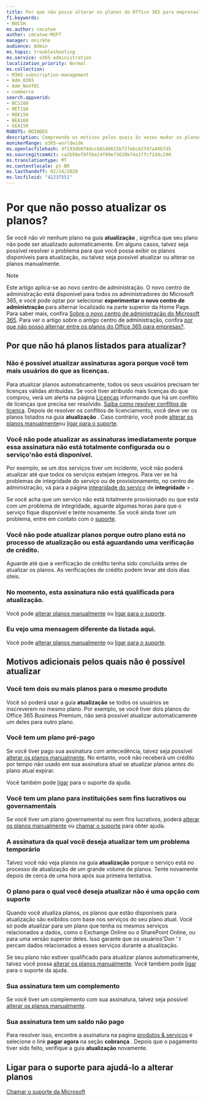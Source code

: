 ```yaml
---
title: Por que não posso alterar os planos do Office 365 para empresas?
f1.keywords:
- NOCSH
ms.author: cmcatee
author: cmcatee-MSFT
manager: mnirkhe
audience: Admin
ms.topic: troubleshooting
ms.service: o365-administration
localization_priority: Normal
ms.collection:
- M365-subscription-management
- Adm_O365
- Adm_NonTOC
- commerce
search.appverid:
- BCS160
- MET150
- MOE150
- BEA160
- GEA150
ROBOTS: NOINDEX
description: Compreenda os motivos pelos quais às vezes mudar os planos precisa ser feito manualmente ou chamando o suporte.
monikerRange: o365-worldwide
ms.openlocfilehash: 4f193db074dccb8146615b72febc62f47a44b7d5
ms.sourcegitcommit: ca2b58ef8f5be24f09e73620b74a1ffcf2d4c290
ms.translationtype: MT
ms.contentlocale: pt-BR
ms.lasthandoff: 02/24/2020
ms.locfileid: "42237551"
---
```

# <a name="why-cant-i-upgrade-plans"></a>Por que não posso atualizar os planos?

Se você não vir nenhum plano na guia **atualização** , significa que seu plano não pode ser atualizado automaticamente. Em alguns casos, talvez seja possível resolver o problema para que você possa exibir os planos disponíveis para atualização, ou talvez seja possível atualizar ou alterar os planos manualmente.

> [!NOTE]
> Este artigo aplica-se ao novo centro de administração. O novo centro de administração está disponível para todos os administradores do Microsoft 365, e você pode optar por selecionar **experimentar o novo centro de administração** para alternar localizado na parte superior da Home Page. Para saber mais, confira [Sobre o novo centro de administração do Microsoft 365](../../admin/microsoft-365-admin-center-preview.md). Para ver o artigo sobre o antigo centro de administração, confira [por que não posso alternar entre os planos do Office 365 para empresas?](why-can-t-i-switch-plans.md).

## <a name="why-are-there-no-plans-listed-to-upgrade"></a>Por que não há planos listados para atualizar?

### <a name="you-cant-upgrade-subscriptions-now-because-you-have-more-users-than-licenses"></a>Não é possível atualizar assinaturas agora porque você tem mais usuários do que as licenças.

Para atualizar planos automaticamente, todos os seus usuários precisam ter licenças válidas atribuídas. Se você tiver atribuído mais licenças do que comprou, verá um alerta na página <a href="https://go.microsoft.com/fwlink/p/?linkid=842264" target="_blank">Licenças</a> informando que há um conflito de licenças que precisa ser resolvido. [Saiba como resolver conflitos de licença](../../admin/manage/resolve-license-conflicts.md). Depois de resolver os conflitos de licenciamento, você deve ver os planos listados na guia **atualização** . Caso contrário, você pode [alterar os planos manualmente](change-plans-manually.md)ou [ligar para o suporte](../../admin/contact-support-for-business-products.md).

### <a name="you-cant-upgrade-subscriptions-right-now-because-this-subscription-isnt-fully-set-up-or-the-service-isnt-available"></a>Você não pode atualizar as assinaturas imediatamente porque essa assinatura não está totalmente configurada ou o serviço\'não está disponível.

Por exemplo, se um dos serviços tiver um incidente, você não poderá atualizar até que todos os serviços estejam íntegros. Para ver se há problemas de integridade do serviço ou de provisionamento, no centro de administração, vá para a página <a href="https://go.microsoft.com/fwlink/p/?linkid=842900" target="_blank">integridade do serviço</a> de **integridade** \> .

Se você acha que um serviço não está totalmente provisionado ou que está com um problema de integridade, aguarde algumas horas para que o serviço fique disponível e tente novamente. Se você ainda tiver um problema, entre em contato com o [suporte](../../admin/contact-support-for-business-products.md).

### <a name="you-cant-upgrade-plans-because-another-plan-is-in-the-process-of-being-upgraded-or-is-pending-a-credit-check"></a>Você não pode atualizar planos porque outro plano está no processo de atualização ou está aguardando uma verificação de crédito.

Aguarde até que a verificação de crédito tenha sido concluída antes de atualizar os planos. As verificações de crédito podem levar até dois dias úteis.

### <a name="currently-this-subscription-is-not-eligible-to-upgrade"></a>No momento, esta assinatura não está qualificada para atualização.

Você pode [alterar planos manualmente](change-plans-manually.md) ou [ligar para o suporte](../../admin/contact-support-for-business-products.md).

### <a name="i-see-a-different-message-than-whats-listed-here"></a>Eu vejo uma mensagem diferente da listada aqui.

Você pode [alterar planos manualmente](change-plans-manually.md) ou [ligar para o suporte](../../admin/contact-support-for-business-products.md).

## <a name="additional-reasons-you-cant-upgrade"></a>Motivos adicionais pelos quais não é possível atualizar

### <a name="you-have-two-or-more-plans-for-the-same-product"></a>Você tem dois ou mais planos para o mesmo produto

Você só poderá usar a guia **atualização** se todos os usuários se inscreverem no mesmo plano. Por exemplo, se você tiver dois planos do Office 365 Business Premium, não será possível atualizar automaticamente um deles para outro plano.

### <a name="you-have-a-prepaid-plan"></a>Você tem um plano pré-pago

Se você tiver pago sua assinatura com antecedência, talvez seja possível [alterar os planos manualmente](change-plans-manually.md). No entanto, você não receberá um crédito por tempo não usado em sua assinatura atual se atualizar planos antes do plano atual expirar.

Você também pode [ligar](../../admin/contact-support-for-business-products.md) para o suporte da ajuda.

### <a name="you-have-a-government-or-non-profit-plan"></a>Você tem um plano para instituições sem fins lucrativos ou governamentais

Se você tiver um plano governamental ou sem fins lucrativos, poderá [alterar os planos manualmente](change-plans-manually.md) ou [chamar o suporte](../../admin/contact-support-for-business-products.md) para obter ajuda.

### <a name="the-subscription-that-you-want-to-upgrade-from-has-a-temporary-issue"></a>A assinatura da qual você deseja atualizar tem um problema temporário

Talvez você não veja planos na guia **atualização** porque o serviço está no processo de atualização de um grande volume de planos. Tente novamente depois de cerca de uma hora após sua primeira tentativa.

### <a name="the-plan-that-you-want-to-upgrade-to-isnt-a-supported-option"></a>O plano para o qual você deseja atualizar não é uma opção com suporte

Quando você atualiza planos, os planos que estão disponíveis para atualização são exibidos com base nos serviços do seu plano atual. Você só pode atualizar para um plano que tenha os mesmos serviços relacionados a dados, como o Exchange Online ou o SharePoint Online, ou para uma versão superior deles. Isso garante que os usuários\'Don ' t percam dados relacionados a esses serviços durante a atualização.

Se seu plano não estiver qualificado para atualizar planos automaticamente, talvez você possa [alterar os planos manualmente](change-plans-manually.md). Você também pode [ligar](../../admin/contact-support-for-business-products.md) para o suporte da ajuda.

### <a name="your-subscription-has-an-add-on"></a>Sua assinatura tem um complemento

Se você tiver um complemento com sua assinatura, talvez seja possível [alterar os planos manualmente](change-plans-manually.md).

### <a name="your-subscription-has-an-unpaid-balance"></a>Sua assinatura tem um saldo não pago

Para resolver isso, encontre a assinatura na página <a href="https://go.microsoft.com/fwlink/p/?linkid=842054" target="_blank">produtos & serviços</a> e selecione o link **pagar agora** na seção **cobrança** . Depois que o pagamento tiver sido feito, verifique a guia **atualização** novamente.

## <a name="call-support-to-help-you-change-plans"></a>Ligar para o suporte para ajudá-lo a alterar planos
[Chamar o suporte da Microsoft](../../admin/contact-support-for-business-products.md)